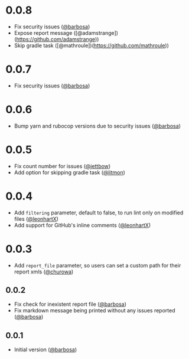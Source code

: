 # 0.0.8
- Fix security issues ([@barbosa](https://github.com/barbosa))
- Expose report message ([@adamstrange])(https://github.com/adamstrange))
- Skip gradle task ([@mathroule])(https://github.com/mathroule))

# 0.0.7
- Fix security issues ([@barbosa](https://github.com/barbosa))

# 0.0.6
- Bump yarn and rubocop versions due to security issues ([@barbosa](https://github.com/barbosa))

# 0.0.5
- Fix count number for issues ([@jettbow](https://github.com/jettbow))
- Add option for skipping gradle task ([@litmon](https://github.com/litmon))

# 0.0.4
- Add `filtering` parameter, default to false, to run lint only on modified files ([@leonhartX](https://github.com/leonhartX))
- Add support for GitHub's inline comments ([@leonhartX](https://github.com/leonhartX))

# 0.0.3
- Add `report_file` parameter, so users can set a custom path for their report xmls ([@churowa](https://github.com/churowa))

## 0.0.2
- Fix check for inexistent report file ([@barbosa](https://github.com/barbosa))
- Fix markdown message being printed without any issues reported ([@barbosa](https://github.com/barbosa))

## 0.0.1
- Initial version ([@barbosa](https://github.com/barbosa))
